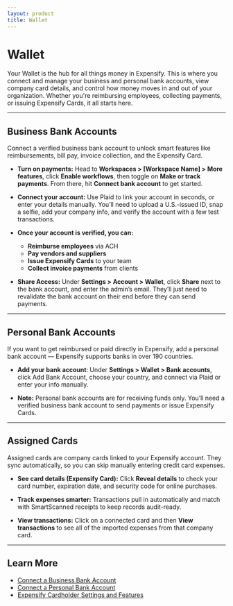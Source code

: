 ```yaml
---
layout: product
title: Wallet
---
```


# Wallet

Your Wallet is the hub for all things money in Expensify. This is where you connect and manage your business and personal bank accounts, view company card details, and control how money moves in and out of your organization. Whether you're reimbursing employees, collecting payments, or issuing Expensify Cards, it all starts here.

---

## Business Bank Accounts
Connect a verified business bank account to unlock smart features like reimbursements, bill pay, invoice collection, and the Expensify Card.

- **Turn on payments:** Head to **Workspaces > [Workspace Name] > More features**, click **Enable workflows**, then toggle on **Make or track payments**. From there, hit **Connect bank account** to get started.

- **Connect your account:** Use Plaid to link your account in seconds, or enter your details manually. You’ll need to upload a U.S.-issued ID, snap a selfie, add your company info, and verify the account with a few test transactions.

- **Once your account is verified, you can:**
     - **Reimburse employees** via ACH
     - **Pay vendors and suppliers**
     - **Issue Expensify Cards** to your team
     - **Collect invoice payments** from clients

- **Share Access:** Under **Settings > Account > Wallet**, click **Share** next to the bank account, and enter the admin’s email. They’ll just need to revalidate the bank account on their end before they can send payments.

---

## Personal Bank Accounts

If you want to get reimbursed or paid directly in Expensify, add a personal bank account — Expensify supports banks in over 190 countries.


- **Add your bank account**: Under **Settings > Wallet > Bank accounts**, click Add Bank Account, choose your country, and connect via Plaid or enter your info manually.

- **Note:** Personal bank accounts are for receiving funds only. You’ll need a verified business bank account to send payments or issue Expensify Cards.

---

## Assigned Cards

Assigned cards are company cards linked to your Expensify account. They sync automatically, so you can skip manually entering credit card expenses.

- **See card details (Expensify Card):** Click **Reveal details** to check your card number, expiration date, and security code for online purchases.

- **Track expenses smarter:** Transactions pull in automatically and match with SmartScanned receipts to keep records audit-ready.

- **View transactions:** Click on a connected card and then **View transactions** to see all of the imported expenses from that company card. 

---

## Learn More

- [Connect a Business Bank Account](https://help.expensify.com/articles/new-expensify/wallet-and-payments/Connect-a-Business-Bank-Account)
- [Connect a Personal Bank Account](https://help.expensify.com/articles/new-expensify/wallet-and-payments/Connect-a-Personal-Bank-Account)
- [Expensify Cardholder Settings and Features](https://help.expensify.com/articles/new-expensify/expensify-card/Cardholder-Settings-and-Features)
